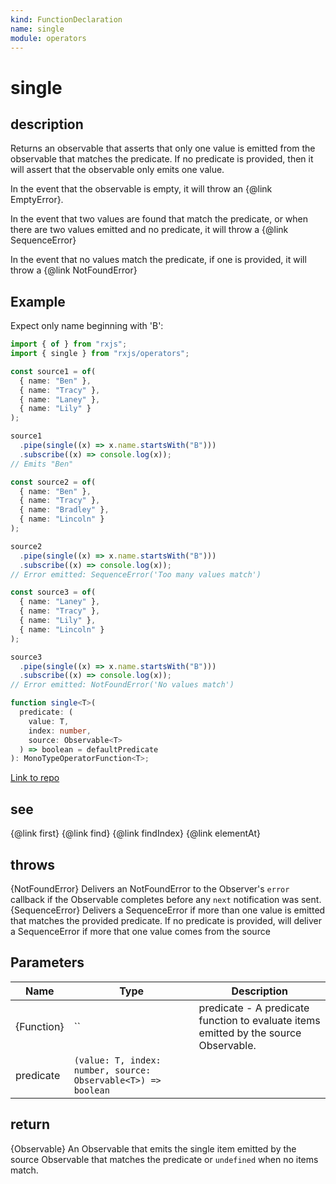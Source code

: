 ```yaml
---
kind: FunctionDeclaration
name: single
module: operators
---
```


# single

## description

Returns an observable that asserts that only one value is
emitted from the observable that matches the predicate. If no
predicate is provided, then it will assert that the observable
only emits one value.

In the event that the observable is empty, it will throw an
{@link EmptyError}.

In the event that two values are found that match the predicate,
or when there are two values emitted and no predicate, it will
throw a {@link SequenceError}

In the event that no values match the predicate, if one is provided,
it will throw a {@link NotFoundError}

## Example

Expect only name beginning with 'B':

```ts
import { of } from "rxjs";
import { single } from "rxjs/operators";

const source1 = of(
  { name: "Ben" },
  { name: "Tracy" },
  { name: "Laney" },
  { name: "Lily" }
);

source1
  .pipe(single((x) => x.name.startsWith("B")))
  .subscribe((x) => console.log(x));
// Emits "Ben"

const source2 = of(
  { name: "Ben" },
  { name: "Tracy" },
  { name: "Bradley" },
  { name: "Lincoln" }
);

source2
  .pipe(single((x) => x.name.startsWith("B")))
  .subscribe((x) => console.log(x));
// Error emitted: SequenceError('Too many values match')

const source3 = of(
  { name: "Laney" },
  { name: "Tracy" },
  { name: "Lily" },
  { name: "Lincoln" }
);

source3
  .pipe(single((x) => x.name.startsWith("B")))
  .subscribe((x) => console.log(x));
// Error emitted: NotFoundError('No values match')
```

```ts
function single<T>(
  predicate: (
    value: T,
    index: number,
    source: Observable<T>
  ) => boolean = defaultPredicate
): MonoTypeOperatorFunction<T>;
```

[Link to repo](https://github.com/ReactiveX/rxjs/blob/master/src/internal/operators/single.ts#L92-L96)

## see

{@link first}
{@link find}
{@link findIndex}
{@link elementAt}

## throws

{NotFoundError} Delivers an NotFoundError to the Observer's `error`
callback if the Observable completes before any `next` notification was sent.
{SequenceError} Delivers a SequenceError if more than one value is emitted that matches the
provided predicate. If no predicate is provided, will deliver a SequenceError if more
that one value comes from the source

## Parameters

| Name       | Type                                                          | Description                                                                          |
| ---------- | ------------------------------------------------------------- | ------------------------------------------------------------------------------------ |
| {Function} | ``                                                            | predicate - A predicate function to evaluate items emitted by the source Observable. |
| predicate  | `(value: T, index: number, source: Observable<T>) => boolean` |                                                                                      |

## return

{Observable<T>} An Observable that emits the single item emitted by the source Observable that matches
the predicate or `undefined` when no items match.
